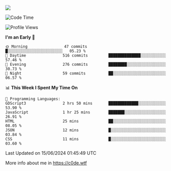 <a href="https://wakatime.com"><img src="https://wakatime.com/share/@c0dezin/b7f18a7c-ab3a-40b8-8bc7-b1b7bf71f1d6.svg" /></a>

<!--START_SECTION:waka-->
![Code Time](http://img.shields.io/badge/Code%20Time-40%20hrs%2047%20mins-blue)

![Profile Views](http://img.shields.io/badge/Profile%20Views-0-blue)

**I'm an Early 🐤** 

```text
🌞 Morning                47 commits          █░░░░░░░░░░░░░░░░░░░░░░░░   05.23 % 
🌆 Daytime                516 commits         ██████████████░░░░░░░░░░░   57.46 % 
🌃 Evening                276 commits         ████████░░░░░░░░░░░░░░░░░   30.73 % 
🌙 Night                  59 commits          ██░░░░░░░░░░░░░░░░░░░░░░░   06.57 % 
```


📊 **This Week I Spent My Time On** 

```text
💬 Programming Languages: 
GDScript3                2 hrs 50 mins       █████████████░░░░░░░░░░░░   53.90 % 
JavaScript               1 hr 25 mins        ███████░░░░░░░░░░░░░░░░░░   26.91 % 
HTML                     25 mins             ██░░░░░░░░░░░░░░░░░░░░░░░   08.05 % 
JSON                     12 mins             █░░░░░░░░░░░░░░░░░░░░░░░░   03.84 % 
CSS                      11 mins             █░░░░░░░░░░░░░░░░░░░░░░░░   03.60 % 
```


 Last Updated on 15/06/2024 01:45:49 UTC
<!--END_SECTION:waka-->

More info about me in https://c0de.wtf
